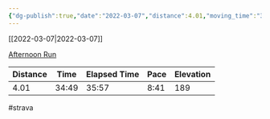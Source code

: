 ```yaml
---
{"dg-publish":true,"date":"2022-03-07","distance":4.01,"moving_time":"34:49","elapsed_time":"35:57","pace":"8:41","total_elevation_gain":189,"url":"https://www.strava.com/activities/6790176900","permalink":"/01-personal/strava/2022-03-07-afternoon-run/","dgPassFrontmatter":true}
---
```



[[2022-03-07\|2022-03-07]]

[Afternoon Run](https://www.strava.com/activities/6790176900)

| Distance | Time  | Elapsed Time | Pace | Elevation |
| -------- | ----- | ------------ | ---- | --------- |
| 4.01     | 34:49 | 35:57        | 8:41 | 189       |




#strava
